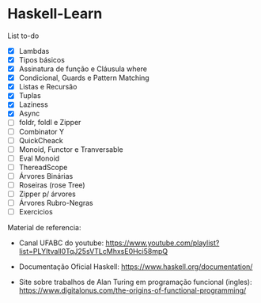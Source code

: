 ﻿# Haskell-Learn 
  
 List to-do
 - [x] Lambdas
 - [x] Tipos básicos
 - [x] Assinatura de função e Cláusula where
 - [x] Condicional, Guards e Pattern Matching
 - [x] Listas e Recursão
 - [x] Tuplas
 - [x] Laziness
 - [x] Async 
 - [ ] foldr, foldl e Zipper
 - [ ] Combinator Y
 - [ ] QuickCheack
 - [ ] Monoid, Functor e Tranversable
 - [ ] Eval Monoid
 - [ ] ThereadScope
 - [ ] Árvores Binárias
 - [ ] Roseiras (rose Tree)
 - [ ] Zipper p/ árvores
 - [ ] Árvores Rubro-Negras
 - [ ] Exercicios

Material de referencia:
 - Canal UFABC do youtube:
 https://www.youtube.com/playlist?list=PLYItvall0TqJ25sVTLcMhxsE0Hci58mpQ
 
 - Documentação Oficial Haskell:
 https://www.haskell.org/documentation/
 
 - Site sobre trabalhos de Alan Turing em programação funcional (ingles):
 https://www.digitalonus.com/the-origins-of-functional-programming/
 
